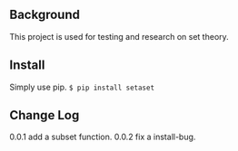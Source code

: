 ## Background
This project is used for testing and research on set theory.
## Install
Simply use pip.
`$ pip install setaset`
## Change Log
0.0.1 add a subset function.
0.0.2 fix a install-bug.